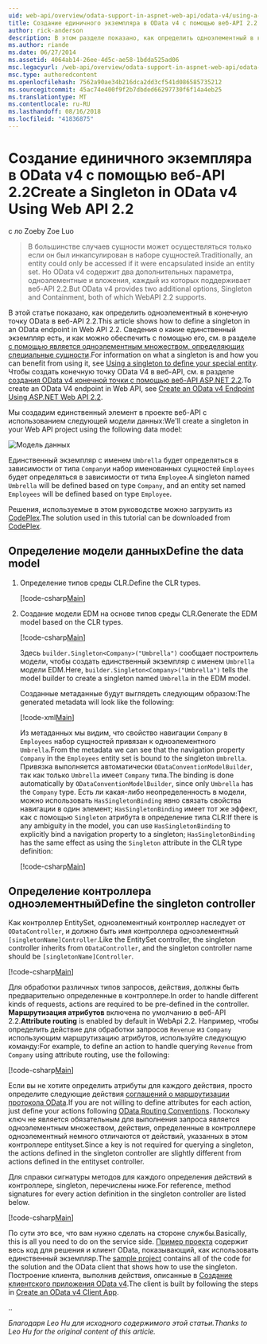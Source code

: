 ```yaml
---
uid: web-api/overview/odata-support-in-aspnet-web-api/odata-v4/using-a-singleton-in-an-odata-endpoint-in-web-api-22
title: Создание единичного экземпляра в OData v4 с помощью веб-API 2.2 | Документация Майкрософт
author: rick-anderson
description: В этом разделе показано, как определить одноэлементный в конечную точку OData в веб-API 2.2.
ms.author: riande
ms.date: 06/27/2014
ms.assetid: 4064ab14-26ee-4d5c-ae58-1bdda525ad06
msc.legacyurl: /web-api/overview/odata-support-in-aspnet-web-api/odata-v4/using-a-singleton-in-an-odata-endpoint-in-web-api-22
msc.type: authoredcontent
ms.openlocfilehash: 7562a90ae34b216dca2dd3cf541d086585735212
ms.sourcegitcommit: 45ac74e400f9f2b7dbded66297730f6f14a4eb25
ms.translationtype: MT
ms.contentlocale: ru-RU
ms.lasthandoff: 08/16/2018
ms.locfileid: "41836875"
---
```

<a name="create-a-singleton-in-odata-v4-using-web-api-22"></a><span data-ttu-id="19ec6-103">Создание единичного экземпляра в OData v4 с помощью веб-API 2.2</span><span class="sxs-lookup"><span data-stu-id="19ec6-103">Create a Singleton in OData v4 Using Web API 2.2</span></span>
====================
<span data-ttu-id="19ec6-104">с ло Zoe</span><span class="sxs-lookup"><span data-stu-id="19ec6-104">by Zoe Luo</span></span>

> <span data-ttu-id="19ec6-105">В большинстве случаев сущности может осуществляться только если он был инкапсулирован в наборе сущностей.</span><span class="sxs-lookup"><span data-stu-id="19ec6-105">Traditionally, an entity could only be accessed if it were encapsulated inside an entity set.</span></span> <span data-ttu-id="19ec6-106">Но OData v4 содержит два дополнительных параметра, одноэлементные и вложения, каждый из которых поддерживает веб-API 2.2.</span><span class="sxs-lookup"><span data-stu-id="19ec6-106">But OData v4 provides two additional options, Singleton and Containment, both of which WebAPI 2.2 supports.</span></span>


<span data-ttu-id="19ec6-107">В этой статье показано, как определить одноэлементный в конечную точку OData в веб-API 2.2.</span><span class="sxs-lookup"><span data-stu-id="19ec6-107">This article shows how to define a singleton in an OData endpoint in Web API 2.2.</span></span> <span data-ttu-id="19ec6-108">Сведения о какие единственный экземпляр есть, и как можно обеспечить с помощью его, см. в разделе [с помощью является одноэлементным множеством, определяющих специальные сущности](https://blogs.msdn.com/b/odatateam/archive/2014/03/05/use-singleton-to-define-your-special-entity.aspx).</span><span class="sxs-lookup"><span data-stu-id="19ec6-108">For information on what a singleton is and how you can benefit from using it, see [Using a singleton to define your special entity](https://blogs.msdn.com/b/odatateam/archive/2014/03/05/use-singleton-to-define-your-special-entity.aspx).</span></span> <span data-ttu-id="19ec6-109">Чтобы создать конечную точку OData V4 в веб-API, см. в разделе [создания OData v4 конечной точки с помощью веб-API ASP.NET 2.2](create-an-odata-v4-endpoint.md).</span><span class="sxs-lookup"><span data-stu-id="19ec6-109">To create an OData V4 endpoint in Web API, see [Create an OData v4 Endpoint Using ASP.NET Web API 2.2](create-an-odata-v4-endpoint.md).</span></span> 

<span data-ttu-id="19ec6-110">Мы создадим единственный элемент в проекте веб-API с использованием следующей модели данных:</span><span class="sxs-lookup"><span data-stu-id="19ec6-110">We'll create a singleton in your Web API project using the following data model:</span></span>

![Модель данных](using-a-singleton-in-an-odata-endpoint-in-web-api-22/_static/image1.png)

<span data-ttu-id="19ec6-112">Единственный экземпляр с именем `Umbrella` будет определяться в зависимости от типа `Company`и набор именованных сущностей `Employees` будет определяться в зависимости от типа `Employee`.</span><span class="sxs-lookup"><span data-stu-id="19ec6-112">A singleton named `Umbrella` will be defined based on type `Company`, and an entity set named `Employees` will be defined based on type `Employee`.</span></span>

<span data-ttu-id="19ec6-113">Решения, используемые в этом руководстве можно загрузить из [CodePlex](http://aspnet.codeplex.com/sourcecontrol/latest#Samples/WebApi/OData/v4/ODataSingletonSample/).</span><span class="sxs-lookup"><span data-stu-id="19ec6-113">The solution used in this tutorial can be downloaded from [CodePlex](http://aspnet.codeplex.com/sourcecontrol/latest#Samples/WebApi/OData/v4/ODataSingletonSample/).</span></span>

## <a name="define-the-data-model"></a><span data-ttu-id="19ec6-114">Определение модели данных</span><span class="sxs-lookup"><span data-stu-id="19ec6-114">Define the data model</span></span>

1. <span data-ttu-id="19ec6-115">Определение типов среды CLR.</span><span class="sxs-lookup"><span data-stu-id="19ec6-115">Define the CLR types.</span></span>

    [!code-csharp[Main](using-a-singleton-in-an-odata-endpoint-in-web-api-22/samples/sample1.cs)]
2. <span data-ttu-id="19ec6-116">Создание модели EDM на основе типов среды CLR.</span><span class="sxs-lookup"><span data-stu-id="19ec6-116">Generate the EDM model based on the CLR types.</span></span>

    [!code-csharp[Main](using-a-singleton-in-an-odata-endpoint-in-web-api-22/samples/sample2.cs)]

    <span data-ttu-id="19ec6-117">Здесь `builder.Singleton<Company>("Umbrella")` сообщает построитель модели, чтобы создать единственный экземпляр с именем `Umbrella` модели EDM.</span><span class="sxs-lookup"><span data-stu-id="19ec6-117">Here, `builder.Singleton<Company>("Umbrella")` tells the model builder to create a singleton named `Umbrella` in the EDM model.</span></span>

    <span data-ttu-id="19ec6-118">Созданные метаданные будут выглядеть следующим образом:</span><span class="sxs-lookup"><span data-stu-id="19ec6-118">The generated metadata will look like the following:</span></span>

    [!code-xml[Main](using-a-singleton-in-an-odata-endpoint-in-web-api-22/samples/sample3.xml)]

    <span data-ttu-id="19ec6-119">Из метаданных мы видим, что свойство навигации `Company` в `Employees` набор сущностей привязан к одноэлементного `Umbrella`.</span><span class="sxs-lookup"><span data-stu-id="19ec6-119">From the metadata we can see that the navigation property `Company` in the `Employees` entity set is bound to the singleton `Umbrella`.</span></span> <span data-ttu-id="19ec6-120">Привязка выполняется автоматически `ODataConventionModelBuilder`, так как только `Umbrella` имеет `Company` типа.</span><span class="sxs-lookup"><span data-stu-id="19ec6-120">The binding is done automatically by `ODataConventionModelBuilder`, since only `Umbrella` has the `Company` type.</span></span> <span data-ttu-id="19ec6-121">Есть ли какая-либо неопределенность в модели, можно использовать `HasSingletonBinding` явно связать свойства навигации в один элемент; `HasSingletonBinding` имеет тот же эффект, как с помощью `Singleton` атрибута в определение типа CLR:</span><span class="sxs-lookup"><span data-stu-id="19ec6-121">If there is any ambiguity in the model, you can use `HasSingletonBinding` to explicitly bind a navigation property to a singleton; `HasSingletonBinding` has the same effect as using the `Singleton` attribute in the CLR type definition:</span></span>

    [!code-csharp[Main](using-a-singleton-in-an-odata-endpoint-in-web-api-22/samples/sample4.cs)]

## <a name="define-the-singleton-controller"></a><span data-ttu-id="19ec6-122">Определение контроллера одноэлементный</span><span class="sxs-lookup"><span data-stu-id="19ec6-122">Define the singleton controller</span></span>

<span data-ttu-id="19ec6-123">Как контроллер EntitySet, одноэлементный контроллер наследует от `ODataController`, и должно быть имя контроллера одноэлементный `[singletonName]Controller`.</span><span class="sxs-lookup"><span data-stu-id="19ec6-123">Like the EntitySet controller, the singleton controller inherits from `ODataController`, and the singleton controller name should be `[singletonName]Controller`.</span></span>

[!code-csharp[Main](using-a-singleton-in-an-odata-endpoint-in-web-api-22/samples/sample5.cs)]

<span data-ttu-id="19ec6-124">Для обработки различных типов запросов, действия, должны быть предварительно определенные в контроллере.</span><span class="sxs-lookup"><span data-stu-id="19ec6-124">In order to handle different kinds of requests, actions are required to be pre-defined in the controller.</span></span> <span data-ttu-id="19ec6-125">**Маршрутизация атрибутов** включена по умолчанию в веб-API 2.2.</span><span class="sxs-lookup"><span data-stu-id="19ec6-125">**Attribute routing** is enabled by default in WebApi 2.2.</span></span> <span data-ttu-id="19ec6-126">Например, чтобы определить действие для обработки запросов `Revenue` из `Company` использующим маршрутизацию атрибутов, используйте следующую команду:</span><span class="sxs-lookup"><span data-stu-id="19ec6-126">For example, to define an action to handle querying `Revenue` from `Company` using attribute routing, use the following:</span></span>

[!code-csharp[Main](using-a-singleton-in-an-odata-endpoint-in-web-api-22/samples/sample6.cs)]

<span data-ttu-id="19ec6-127">Если вы не хотите определить атрибуты для каждого действия, просто определите следующие действия [соглашений о маршрутизации протокола OData](../odata-routing-conventions.md).</span><span class="sxs-lookup"><span data-stu-id="19ec6-127">If you are not willing to define attributes for each action, just define your actions following [OData Routing Conventions](../odata-routing-conventions.md).</span></span> <span data-ttu-id="19ec6-128">Поскольку ключ не является обязательным для выполнения запроса является одноэлементным множеством, действия, определенные в контроллере одноэлементный немного отличаются от действий, указанных в этом контроллере entityset.</span><span class="sxs-lookup"><span data-stu-id="19ec6-128">Since a key is not required for querying a singleton, the actions defined in the singleton controller are slightly different from actions defined in the entityset controller.</span></span>

<span data-ttu-id="19ec6-129">Для справки сигнатуры методов для каждого определения действий в контроллере, singleton, перечислены ниже.</span><span class="sxs-lookup"><span data-stu-id="19ec6-129">For reference, method signatures for every action definition in the singleton controller are listed below.</span></span>

[!code-csharp[Main](using-a-singleton-in-an-odata-endpoint-in-web-api-22/samples/sample7.cs)]

<span data-ttu-id="19ec6-130">По сути это все, что вам нужно сделать на стороне службы.</span><span class="sxs-lookup"><span data-stu-id="19ec6-130">Basically, this is all you need to do on the service side.</span></span> <span data-ttu-id="19ec6-131">[Пример проекта](http://aspnet.codeplex.com/sourcecontrol/latest#Samples/WebApi/OData/v4/ODataSingletonSample/) содержит весь код для решения и клиент OData, показывающий, как использовать единственный экземпляр.</span><span class="sxs-lookup"><span data-stu-id="19ec6-131">The [sample project](http://aspnet.codeplex.com/sourcecontrol/latest#Samples/WebApi/OData/v4/ODataSingletonSample/) contains all of the code for the solution and the OData client that shows how to use the singleton.</span></span> <span data-ttu-id="19ec6-132">Построение клиента, выполнив действия, описанные в [Создание клиентского приложения OData v4](create-an-odata-v4-client-app.md).</span><span class="sxs-lookup"><span data-stu-id="19ec6-132">The client is built by following the steps in [Create an OData v4 Client App](create-an-odata-v4-client-app.md).</span></span>

<span data-ttu-id="19ec6-133">.</span><span class="sxs-lookup"><span data-stu-id="19ec6-133">.</span></span> 

<span data-ttu-id="19ec6-134">*Благодаря Leo Hu для исходного содержимого этой статьи.*</span><span class="sxs-lookup"><span data-stu-id="19ec6-134">*Thanks to Leo Hu for the original content of this article.*</span></span>
